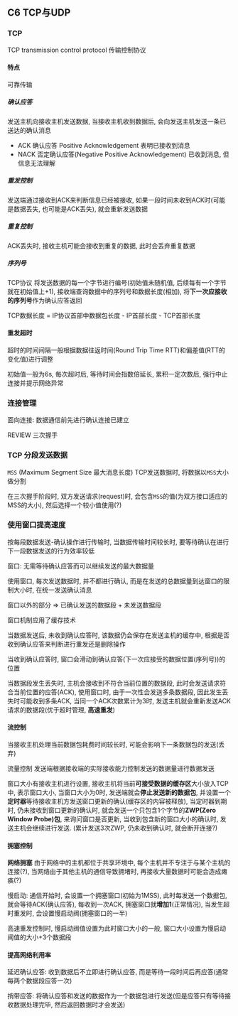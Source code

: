## C6 TCP与UDP

### TCP

TCP transmission control protocol 传输控制协议

#### 特点

可靠传输

##### 确认应答

发送主机向接收主机发送数据, 当接收主机收到数据后, 会向发送主机发送一条已送达的确认消息
- ACK 确认应答 Positive Acknowledgement 表明已接收到消息
- NACK 否定确认应答(Negative Positive Acknowledgement) 已收到消息, 但信息无法理解

##### 重发控制

发送端通过接收到ACK来判断信息已经被接收, 如果一段时间未收到ACK时(可能是数据丢失, 也可能是ACK丢失), 就会重新发送数据

##### 重复控制

ACK丢失时, 接收主机可能会接收到重复的数据, 此时会丢弃重复数据

##### 序列号

TCP协议 将发送数据的每一个字节进行编号(初始值未随机值, 后续每有一个字节就在初始值上+1), 接收端查询数据中的序列号和数据长度(相加), 将**下一次应接收的序列号**作为确认应答返回

TCP数据长度 = IP协议首部中数据包长度 - IP首部长度 - TCP首部长度

#### 重发超时

超时的时间间隔一般根据数据往返时间(Round Trip Time RTT)和偏差值(RTT的变化值)进行调整

初始值一般为6s, 每次超时后, 等待时间会指数倍延长, 累积一定次数后, 强行中止连接并提示网络异常

### 连接管理

面向连接: 数据通信前先进行确认连接已建立

REVIEW 三次握手

### TCP 分段发送数据

`MSS` (Maximum Segment Size 最大消息长度)
TCP发送数据时, 将数据以`MSS`大小做分割

在三次握手阶段时, 双方发送请求(request)时, 会包含`MSS`的值(为双方接口适应的MSS的大小), 然后选择一个较小值使用(?)

### 使用窗口提高速度

按每段数据发送-确认操作进行传输时, 当数据传输时间较长时, 要等待确认在进行下一段数据发送的行为效率较低

窗口: 无需等待确认应答而可以继续发送的最大数据量

使用窗口, 每次发送数据时, 并不都进行确认, 而是在发送的总数据量到达窗口的限制大小时, 在统一发送确认消息

窗口以外的部分 => 已确认发送的数据段 + 未发送数据段

窗口机制应用了缓存技术

当数据发送后, 未收到确认应答时, 该数据仍会保存在发送主机的缓存中, 根据是否收到确认应答来判断进行重发还是删除操作

当收到确认应答时, 窗口会滑动到确认应答(下一次应接受的数据位置(序列号))的位置

当数据段发生丢失时, 主机会接收到不符合当前位置的数据段, 此时会发送请求符合当前位置的应答(ACK), 使用窗口时, 由于一次性会发送多条数据段, 因此发生丢失时可能收到多条ACK, 当同一个ACK次数累计为3时, 发送主机就会重新发送ACK请求的数据段(优于超时管理, **高速重发**)

#### 流控制

当接收主机处理当前数据包耗费时间较长时, 可能会影响下一条数据包的发送(丢弃)

流量控制 发送端根据接收端的实际接收能力控制发送的数据量进行数据发送

窗口大小有接收主机进行设置, 接收主机将当前**可接受数据的缓存区**大小放入TCP中, 表示窗口大小, 当窗口大小为0时, 发送端就会**停止发送新的数据包**, 并设置一个**定时器**等待接收主机方发送窗口更新的确认(缓存区的内容被释放), 当定时器到期时, 仍未接收到窗口更新的确认时, 就会发送一个只包含1个字节的**ZWP(Zero Window Probe)包**, 来询问窗口是否更新, 当收到包含新的窗口大小的确认时, 发送主机会继续进行发送. (累计发送3次ZWP, 仍未收到确认时, 就会断开连接?)

#### 拥塞控制

**网络拥塞** 由于网络中的主机都位于共享环境中, 每个主机并不专注于与某个主机的连接(?), 当网络由于其他主机的通信导致拥堵时, 再接收大量数据时可能会造成瘫痪(?)

慢启动: 通信开始时, 会设置一个拥塞窗口(初始为1MSS), 此时每发送一个数据包, 就会等待ACK(确认应答), 每收到一次ACK, 拥塞窗口就**增加1**(正常情况), 当发生超时重发时, 会设置慢启动阀(拥塞窗口的一半)

高速重发控制时, 慢启动阀值设置为此时窗口大小的一般, 窗口大小设置为慢启动阈值的大小+3个数据段

#### 提高网络利用率

延迟确认应答: 收到数据后不立即进行确认应答, 而是等待一段时间后再应答(通常每两个数据段应答一次)

捎带应答: 将确认应答和发送的数据作为一个数据包进行发送(但是应答只有等待接收数据处理完毕, 然后返回数据时才会发送)